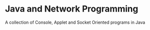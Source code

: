 Java and Network Programming
============================

A collection of Console, Applet and Socket Oriented programs in Java 
